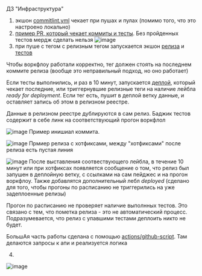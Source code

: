 ДЗ "Инфраструктура"

1) экшон [commitlint.yml](https://github.com/Memesaurus/SHRI_Infrastructure/blob/master/.github/workflows/commitlint.yml) чекает при пушах и пулах (помимо того, что это настроено локально)
2) [пример PR, который чекает коммиты и тесты](https://github.com/Memesaurus/SHRI_Infrastructure/pull/31). Без пройденных тестов мердж сделать нельзя
![image](https://github.com/Memesaurus/SHRI_Infrastructure/assets/105174367/6365d6a2-3457-4d7e-bd6e-ca45f8a2f0df)
3) при пуше с тегом с релизным тегом запускается экшон [релиза](https://github.com/Memesaurus/SHRI_Infrastructure/blob/master/.github/workflows/release.yml) и [тестов](https://github.com/Memesaurus/SHRI_Infrastructure/blob/master/.github/workflows/tests.yml)

Чтобы воркфлоу работали корректно, тег должен стоять на последнем коммите релиза (вообще это неправильный подход, но оно работает)

Если тесты выполнились, и раз в 10 минут, запускается [деплой](https://github.com/Memesaurus/SHRI_Infrastructure/blob/master/.github/workflows/deploy.yml), который чекает последние, или триггернувшие релизные теги на наличие лейбла *ready for deployment*. Если тег есть, пушит в деплой ветку данные, и оставляет запись об этом в релизном реестре.

Данные в релизном реестре дублируются в сам релиз. Баджик тестов содержит в себе линк на соответствующий прогон воркфлол

![image](https://github.com/Memesaurus/SHRI_Infrastructure/assets/105174367/d859df01-fff3-4eac-a04a-ed716cd3512f)
Пример инишиал коммита.

![image](https://github.com/Memesaurus/SHRI_Infrastructure/assets/105174367/4c3aa0fd-00b7-41b8-9a94-094ef02aecdb)
Прмиер релиза с хотфиксами, между "хотфиксами" после релиза есть пустая линия

![image](https://github.com/Memesaurus/SHRI_Infrastructure/assets/105174367/cf81c2e6-34c8-4ad5-80a6-199ba345d996)
После выставления соотвествующего лейбла, в течение 10 минут или при хотфиксах появляется сообщение о том, что релиз был запушен в деплойную ветку, с ссылками на сам пейджес и на прогон воркфлоу. Также добавлятся дополнительный лебл *deployed* (сделано для того, чтобы прогоны по расписанию не триггерились на уже задеплоенные релизы)

Прогон по расписанию не проверяет наличие выполнных тестов. Это связано с тем, что пометка релиза - это не автоматический процесс. Подразумевается, что релиз с упавшими тестами деплоить никто не будет.

БольшАя часть работы сделана с помощью [actions/github-script](https://github.com/actions/github-script). Там делаются запросы к апи и реализуется логика

4)
![image](https://github.com/Memesaurus/SHRI_Infrastructure/assets/105174367/4bccd959-4733-4ffe-8e7f-091ac0eb2acb)
